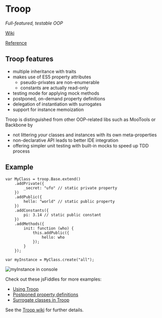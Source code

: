 Troop
=====

*Full-featured, testable OOP*

[Wiki](https://github.com/production-minds/troop/wiki)

[Reference](http://production-minds.github.io/troop/)

Troop features
--------------

- multiple inheritance with traits
- makes use of ES5 property attributes
    - pseudo-privates are non-enumerable
    - constants are actually read-only
- testing mode for applying mock methods
- postponed, on-demand property definitions
- delegation of instantiation with surrogates
- support for instance memoization

Troop is distinguished from other OOP-related libs such as MooTools or Backbone by

- not littering *your* classes and instances with its own meta-properties
- non-declarative API leads to better IDE integration
- offering simpler unit testing with built-in mocks to speed up TDD process

Example
-------

    var MyClass = troop.Base.extend()
        .addPrivate({
            _secret: "ufo" // static private property
        })
        .addPublic({
            hello: "world" // static public property
        })
        .addConstants({
            pi: 3.14 // static public constant
        })
        .addMethods({
            init: function (who) {
                this.addPublic({
                    hello: who
                });
            }
        });

    var myInstance = MyClass.create("all");

![myInstance in console](https://dl.dropboxusercontent.com/u/9258903/myInstance-0.4.0.png)

Check out these jsFiddles for more examples:

- [Using Troop](http://jsfiddle.net/danstocker/n5jze/)
- [Postponed property definitions](http://jsfiddle.net/danstocker/YR374/)
- [Surrogate classes in Troop](http://jsfiddle.net/danstocker/ZsZGy/)

See the [Troop wiki](https://github.com/production-minds/troop/wiki) for further details.
